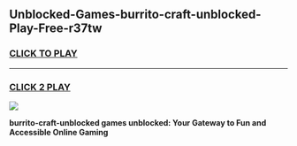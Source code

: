 
## Unblocked-Games-burrito-craft-unblocked-Play-Free-r37tw
<h3>
<a href="https://premium76.site?title=burrito-craft-unblocked&ref=19M">CLICK TO PLAY</a></h3>
<hr>

<h3>
<a href="https://premium76.site?title=burrito-craft-unblocked&ref=19M">CLICK 2 PLAY</a>
  
</h3>

<a href="https://premium76.site?title=burrito-craft-unblocked&ref=19M"><img src="https://clearcache.store/games.png"></a>


**burrito-craft-unblocked games unblocked: Your Gateway to Fun and Accessible Online Gaming**
